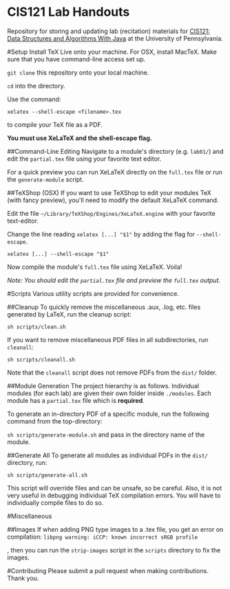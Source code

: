 CIS121 Lab Handouts
===================

Repository for storing and updating lab (recitation) materials for [CIS121: Data Structures and Algorithms With Java](https://www.seas.upenn.edu/~cis121) at the University of Pennsylvania.

#Setup
Install TeX Live onto your machine. For OSX, install MacTeX. Make sure that you have command-line access set up.

`git clone` this repository onto your local machine.

`cd` into the directory.

Use the command:

``
xelatex --shell-escape <filename>.tex
``

to compile your TeX file as a PDF.

**You must use XeLaTeX and the shell-escape flag.**

##Command-Line Editing
Navigate to a module's directory (e.g. `lab01/`) and edit the `partial.tex` file using your favorite text editor.

For a quick preview you can run XeLaTeX directly on the `full.tex` file or run the `generate-module` script.

##TeXShop (OSX)
If you want to use TeXShop to edit your modules TeX (with fancy preview), you'll need to modify the default XeLaTeX command.

Edit the file `~/Library/TeXShop/Engines/XeLaTeX.engine` with your favorite text-editor.

Change the line reading `xelatex [...] "$1"` by adding the flag for `--shell-escape`.

``xelatex [...] --shell-escape "$1"``

Now compile the module's `full.tex` file using XeLaTeX. Voila!

*Note: You should edit the `partial.tex` file and preview the `full.tex` output.*

#Scripts
Various utility scripts are provided for convenience.

##Cleanup
To quickly remove the miscellaneous .aux, .log, etc. files generated by LaTeX, run the cleanup script:

``
sh scripts/clean.sh
``

If you want to remove miscellaneous PDF files in all subdirectories, run `cleanall`:

``
sh scripts/cleanall.sh
``

Note that the `cleanall` script does not remove PDFs from the `dist/` folder.

##Module Generation
The project hierarchy is as follows. Individual modules (for each lab) are given their own folder inside `./modules`. Each module has a `partial.tex` file which is **required**.

To generate an in-directory PDF of a specific module, run the following command from the top-directory:

``
sh scripts/generate-module.sh
``
and pass in the directory name of the module.

##Generate All
To generate all modules as individual PDFs in the `dist/` directory, run:

``
sh scripts/generate-all.sh
``

This script will override files and can be unsafe, so be careful. Also, it is not very useful in debugging individual TeX compilation errors. You will have to individually compile files to do so.

#Miscellaneous

##Images
If when adding PNG type images to a .tex file, you get an error on compilation:
``
libpng warning: iCCP: known incorrect sRGB profile
``

, then you can run the `strip-images` script in the `scripts` directory to fix the images.

#Contributing
Please submit a pull request when making contributions. Thank you.

